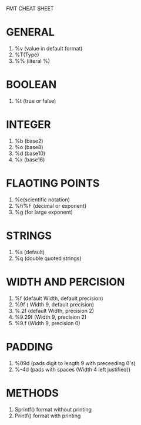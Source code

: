 
FMT CHEAT SHEET

GENERAL
====

1. %v (value in default format)
2. %T(Type)
3. %% (literal %)

BOOLEAN
==
1. %t (true or false)

INTEGER
==
1. %b (base2)
2. %o (base8)
3. %d (base10)
4. %x (base16)

FLAOTING POINTS
==
1. %e(scientific notation)
2. %f/%F (decimal or exponent)
3. %g (for large exponent)

STRINGS
==
1. %s (default)
2. %q (double quoted strings)

WIDTH AND PERCISION
==
1. %f (default Width, default precision)
2. %9f ( Width 9, default precision)
3. %.2f (default Width, precision 2)
4. %9.29f (Width 9, precision 2)
5. %9.f (Width 9, precision 0)

PADDING
==
1. %09d (pads digit to length 9 with preceeding 0's)
2. %-4d (pads with spaces (Width 4 left justified))

METHODS
==
1. Sprintf() format without printing
2. Printf() format with printing